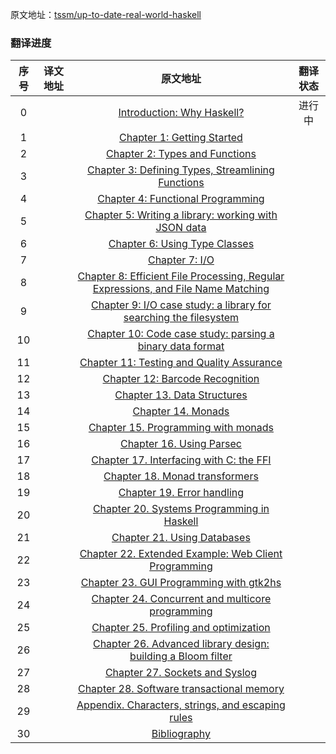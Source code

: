 原文地址：[tssm/up-to-date-real-world-haskell](https://github.com/tssm/up-to-date-real-world-haskell)

### 翻译进度

| 序号 | 译文地址 |                           原文地址                           | 翻译状态 |
| :--: | :------: | :----------------------------------------------------------: | :------: |
|  0   |          | [Introduction: Why Haskell?](https://github.com/tssm/up-to-date-real-world-haskell/blob/master/0-why-haskell.org) |  进行中  |
|  1   |          | [Chapter 1: Getting Started](https://github.com/tssm/up-to-date-real-world-haskell/blob/master/1-getting-started.org) |          |
|  2   |          | [Chapter 2: Types and Functions](https://github.com/tssm/up-to-date-real-world-haskell/blob/master/2-types-and-functions.org) |          |
|  3   |          | [Chapter 3: Defining Types, Streamlining Functions](https://github.com/tssm/up-to-date-real-world-haskell/blob/master/3-defining-types-streamlining-functions.org) |          |
|  4   |          | [Chapter 4: Functional Programming](https://github.com/tssm/up-to-date-real-world-haskell/blob/master/4-functional-programming.org) |          |
|  5   |          | [Chapter 5: Writing a library: working with JSON data](https://github.com/tssm/up-to-date-real-world-haskell/blob/master/5-writing-a-library.org) |          |
|  6   |          | [Chapter 6: Using Type Classes](https://github.com/tssm/up-to-date-real-world-haskell/blob/master/6-using-typeclasses.org) |          |
|  7   |          | [Chapter 7: I/O](https://github.com/tssm/up-to-date-real-world-haskell/blob/master/7-io.org) |          |
|  8   |          | [Chapter 8: Efficient File Processing, Regular Expressions, and File Name Matching](https://github.com/tssm/up-to-date-real-world-haskell/blob/master/8-efficient-file-processing-regular-expressions-and-file-name-matching.org) |          |
|  9   |          | [Chapter 9: I/O case study: a library for searching the filesystem](https://github.com/tssm/up-to-date-real-world-haskell/blob/master/9-a-library-for-searching-the-file-system.org) |          |
|  10  |          | [Chapter 10: Code case study: parsing a binary data format](https://github.com/tssm/up-to-date-real-world-haskell/blob/master/10-parsing-a-binary-data-format.org) |          |
|  11  |          | [Chapter 11: Testing and Quality Assurance](https://github.com/tssm/up-to-date-real-world-haskell/blob/master/11-testing-and-quality-assurance.org) |          |
|  12  |          | [Chapter 12: Barcode Recognition](https://github.com/tssm/up-to-date-real-world-haskell/blob/master/12-barcode-recognition.org) |          |
|  13  |          | [Chapter 13. Data Structures](https://github.com/tssm/up-to-date-real-world-haskell/blob/master/13-data-structures.org) |          |
|  14  |          | [Chapter 14. Monads](https://github.com/tssm/up-to-date-real-world-haskell/blob/master/15-monads.org) |          |
|  15  |          | [Chapter 15. Programming with monads](https://github.com/tssm/up-to-date-real-world-haskell/blob/master/16-programming-with-monads.org) |          |
|  16  |          | [Chapter 16. Using Parsec](https://github.com/tssm/up-to-date-real-world-haskell/blob/master/14-using-parsec.org) |          |
|  17  |          | [Chapter 17. Interfacing with C: the FFI](https://github.com/tssm/up-to-date-real-world-haskell/blob/master/17-interfacing-with-c.org) |          |
|  18  |          | [Chapter 18. Monad transformers](https://github.com/tssm/up-to-date-real-world-haskell/blob/master/18-monad-transformers.org) |          |
|  19  |          | [Chapter 19. Error handling](https://github.com/tssm/up-to-date-real-world-haskell/blob/master/19-error-handling.org) |          |
|  20  |          | [Chapter 20. Systems Programming in Haskell](https://github.com/tssm/up-to-date-real-world-haskell/blob/master/20-systems-programming-in-haskell.org) |          |
|  21  |          | [Chapter 21. Using Databases](https://github.com/tssm/up-to-date-real-world-haskell/blob/master/21-using-databases.org) |          |
|  22  |          | [Chapter 22. Extended Example: Web Client Programming](https://github.com/tssm/up-to-date-real-world-haskell/blob/master/22-web-client-programming.org) |          |
|  23  |          | [Chapter 23. GUI Programming with gtk2hs](https://github.com/tssm/up-to-date-real-world-haskell/blob/master/23-gui-programming-with-gtk2hs.org) |          |
|  24  |          | [Chapter 24. Concurrent and multicore programming](https://github.com/tssm/up-to-date-real-world-haskell/blob/master/24-concurrent-and-multicore-programming.org) |          |
|  25  |          | [Chapter 25. Profiling and optimization](https://github.com/tssm/up-to-date-real-world-haskell/blob/master/25-profiling-and-optimization.org) |          |
|  26  |          | [Chapter 26. Advanced library design: building a Bloom filter](https://github.com/tssm/up-to-date-real-world-haskell/blob/master/26-building-a-bloom-filter.org) |          |
|  27  |          | [Chapter 27. Sockets and Syslog](https://github.com/tssm/up-to-date-real-world-haskell/blob/master/27-sockets-and-syslog.org) |          |
|  28  |          | [Chapter 28. Software transactional memory](https://github.com/tssm/up-to-date-real-world-haskell/blob/master/28-software-transactional-memory.org) |          |
|  29  |          | [Appendix. Characters, strings, and escaping rules](https://github.com/tssm/up-to-date-real-world-haskell/blob/master/appendix-characters-strings-and-escaping-rules.org) |          |
|  30  |          | [Bibliography](https://github.com/tssm/up-to-date-real-world-haskell/blob/master/bibliography.org) |          |

